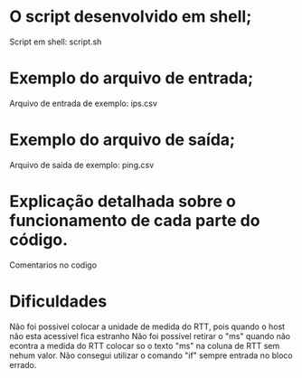 # O script desenvolvido em shell;
Script em shell: script.sh

# Exemplo do arquivo de entrada;
Arquivo de entrada de exemplo: ips.csv

# Exemplo do arquivo de saída;
Arquivo de saida de exemplo: ping.csv

# Explicação detalhada sobre o funcionamento de cada parte do código.
Comentarios no codigo

# Dificuldades
Não foi possivel colocar a unidade de medida do RTT, pois quando o host não esta acessivel fica estranho
Não foi possível retirar o "ms" quando  não econtra a medida do RTT
colocar so o texto "ms" na coluna de RTT sem nehum valor. 
Não consegui utilizar o comando "if" sempre entrada no bloco errado.



